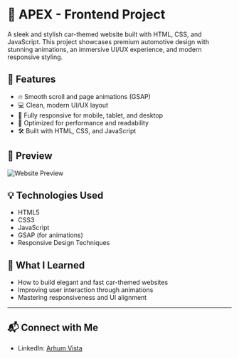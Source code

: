 # 🚗 APEX - Frontend Project

A sleek and stylish car-themed website built with HTML, CSS, and JavaScript. This project showcases premium automotive design with stunning animations, an immersive UI/UX experience, and modern responsive styling.

## 🌟 Features

- 🔥 Smooth scroll and page animations (GSAP)
- 💻 Clean, modern UI/UX layout
- 📱 Fully responsive for mobile, tablet, and desktop
- 🚀 Optimized for performance and readability
- 🛠️ Built with HTML, CSS, and JavaScript

## 📸 Preview

![Website Preview](![APEX](https://github.com/user-attachments/assets/cc924b15-7d1b-44fa-995f-fb41680bc6e9)
)

## 💡 Technologies Used

- HTML5
- CSS3
- JavaScript
- GSAP (for animations)
- Responsive Design Techniques

## 🧠 What I Learned

- How to build elegant and fast car-themed websites
- Improving user interaction through animations
- Mastering responsiveness and UI alignment

---

## 📬 Connect with Me

- LinkedIn: [Arhum Vista](https://www.linkedin.com/in/arhum-yasin-b79096332)


